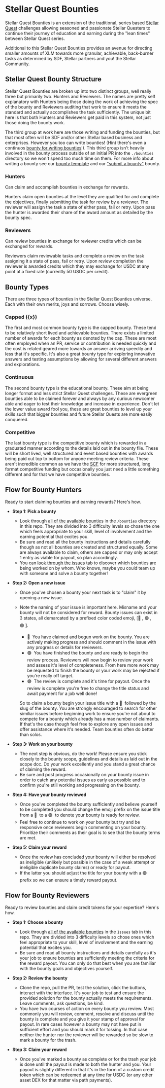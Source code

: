 # Stellar Quest Bounties

Stellar Quest Bounties is an extension of the traditional, series based [Stellar Quest](https://quest.stellar.org/) challenges allowing seasoned and passionate Stellar Questers to continue their journey of education and earning during the "lean times" between Stellar Quest series.

Additional to this Stellar Quest Bounties provides an avenue for directing smaller amounts of XLM towards more granular, achievable, back-burner tasks as determined by SDF, Stellar partners and you! the Stellar Community. 

## Stellar Quest Bounty Structure

Stellar Quest Bounties are broken up into two distinct groups, well really three but primarily two. Hunters and Reviewers. The names are pretty self explanatory with Hunters being those doing the work of achieving the spec of the bounty and Reviewers auditing that work to ensure it meets the standard and actually accomplishes the task sufficiently. The unique bit here is that both Hunters and Reviewers get paid in this system, not just those doing the bounty work. 

The third group at work here are those writing and funding the bounties, but that most often will be SDF and/or other Stellar based business and enterprises. However you too can write bounties! (Hint there's even a continuos [bounty for writing bounties](https://github.com/tyvdh/stellar-quest-bounties/pull/13)!). This third group isn't heavily involved in the bounty process outside of an initial PR into the `./bounties` directory so we won't spend too much time on them. For more info about writing a bounty see our [bounty template](https://github.com/tyvdh/stellar-quest-bounties/blob/main/bounties/README.md) and our ["submit a bounty"](https://github.com/tyvdh/stellar-quest-bounties/pull/13) bounty.

### Hunters
Can claim and accomplish bounties in exchange for rewards.

Hunters claim open bounties at the level they are qualified for and complete the objectives, finally submitting the task for review by a reviewer. The reviewer will assign the task a state of either pass, fail or retry. Upon pass the hunter is awarded their share of the award amount as detailed by the bounty spec.

### Reviewers
Can review bounties in exchange for reviewer credits which can be exchanged for rewards.

Reviewers claim reviewable tasks and complete a review on the task assigning it a state of pass, fail or retry. Upon review completion the reviewer is awarded credits which they may exchange for USDC at any point at a fixed rate (currently 50 USDC per credit).

## Bounty Types
There are three types of bounties in the Stellar Quest Bounties universe. Each with their own merits, joys and sorrows. Choose wisely.

### Capped ({x})
The first and most common bounty type is the capped bounty. These tend to be relatively short lived and achievable bounties. There exists a limited number of awards for each bounty as denoted by the cap. These are most often employed when an PR, service or contribution is needed quickly and the cost is related geared more towards an answer arriving speedily and less that it's specific. It's also a great bounty type for exploring innovative answers and testing assumptions by allowing for several different answers and explorations.

### Continuous
The second bounty type is the educational bounty. These aim at being longer format and less strict Stellar Quest challenges. These are evergreen bounties able to be claimed forever and always by any curious newcomer able and eager to test their knowledge and increase in experience. Don't let the lower value award fool you, these are great bounties to level up your skills such that bigger bounties and future Stellar Quests are more easily conquered.

### Competitive
The last bounty type is the competitive bounty which is rewarded in a graduated manner according to the details laid out in the bounty file. These will be short lived, well structured and event based bounties with awards being paid out top to bottom for anyone meeting review criteria. These aren't incredible common as we have the [SCF](https://communityfund.stellar.org/) for more structured, long format competitive funding but occasionally you just need a little something different and for that we have competitive bounties.

## Flow for Bounty Hunters

Ready to start claiming bounties and earning rewards? Here's how.

- **Step 1: Pick a bounty**
  - Look through [all of the available bounties](https://github.com/tyvdh/stellar-quest-bounties/tree/main/bounties) in the `/bounties` directory in this repo. They are divided into 3 difficulty levels so chose the one which feels appropriate to your skill, level of involvement and the earning potential that excites you. 
  - Be sure and read all the bounty instructions and details carefully though as not all bounties are created and structured equally. Some are always available to claim, others are capped or may only accept 1 entry as viable for payout, so plan accordingly.
  - You can [look through the issues](https://github.com/tyvdh/stellar-quest-bounties/issues) tab to discover which bounties are being worked on by whom. Who knows, maybe you could team up with someone and solve a bounty together!

- **Step 2: Open a new issue**
  - Once you've chosen a bounty your next task is to "claim" it by opening a new issue. 
  - Note the naming of your issue is important here. Misname and your bounty will not be considered for reward. Bounty issues can exist in 3 states, all demarcated by a prefixed color coded emoji, [🔵&nbsp;, 🟢&nbsp;, 🟣&nbsp;].
    - 🔵&nbsp; You have claimed and begun work on the bounty. You are actively making progress and should comment in the issue with any progress or details for reviewers.
    - 🟢&nbsp; You have finished the bounty and are ready to begin the review process. Reviewers will now begin to review your work and assess it's level of completeness. From here more work may be requested to finish the bounty or your work may be rejected if you're really off target.
    - 🟣&nbsp; The review is complete and it's time for payout. Once the review is complete you're free to change the title status and await payment for a job well done!
    
    So to claim a bounty begin your issue title with a 🔵&nbsp; followed by the slug of the bounty. You are strongly encouraged to search for other similiar issues before beginning work to ensure you're not about to compete for a bounty which already has a max number of claimants. If that's the case though feel free to explore any open issues and offer assistance where it's needed. Team bounties often do better than solos.

- **Step 3: Work on your bounty**
  - The next step is obvious, do the work! Please ensure you stick closely to the bounty scope, guidelines and details as laid out in the scope doc. Do your work excellently and you stand a great chance of claiming the reward.
  - Be sure and post progress occasionally on your bounty issue in order to catch any potential issues as early as possible and to confirm you're still working and progressing on the bounty.

- **Step 4: Have your bounty reviewed**
  - Once you've completed the bounty sufficiently and believe yourself to be completed you should change the emoji prefix on the issue title from a 🔵&nbsp; to a 🟢&nbsp; to denote your bounty is ready for review.
  - Feel free to continue to work on your bounty but try and be responsive once reviewers begin commenting on your bounty. Prioritize their comments as their goal is to see that the bounty terms are met.

- **Step 5: Claim your reward**
  - Once the review has concluded your bounty will either be resolved as ineligible (unlikely but possible in the case of a weak attempt or ineligible duplicate bounty claims) or ready for payout. 
  - If the latter you should adjust the title for your bounty with a 🟣&nbsp; prefix so we can ensure a timely reward payout.

## Flow for Bounty Reviewers

Ready to review bounties and claim credit tokens for your expertise? Here's how.

- **Step 1: Choose a bounty**
  - Look through [all of the available bounties](https://github.com/tyvdh/stellar-quest-bounties/issues) in the `Issues` tab in this repo. They are divided into 3 difficulty levels so chose ones which feel appropriate to your skill, level of involvement and the earning potential that excites you. 
  - Be sure and read all bounty instructions and details carefully as it's your job to ensure bounties are sufficiently meeting the criteria for the reward payout. You can only do that best when you are familiar with the bounty goals and objectives yourself.
  
- **Step 2: Review the bounty**
  - Clone the repo, pull the PR, test the solution, click the buttons, interact with the interface. It's your job to test and ensure the provided solution for the bounty actually meets the requirements. Leave comments, ask questions, be kind.
  - You have two courses of action on every bounty you review. Most commonly you will review, comment, resolve and discuss until the bounty is complete and you give it your stamp of approval for payout. In rare cases however a bounty may not have put in sufficient effort and you should mark it for tossing. In that case neither the hunter nor the reviewer will be rewarded so be slow to mark a bounty for the trash.

- **Step 3: Claim your reward**
  - Once you've marked a bounty as complete or for the trash your job is done until the payout is made to both the hunter and you. Your payout is slightly different in that it's in the form of a custom credit token which can be redeemed at any time for USDC (or any other asset DEX for that matter via path payments).
